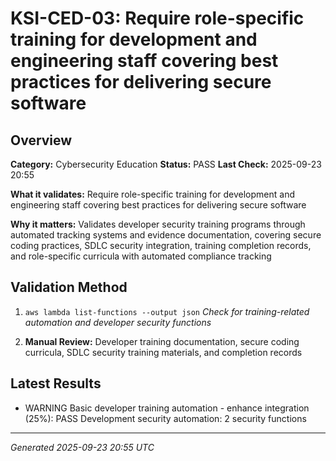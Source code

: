 # KSI-CED-03: Require role-specific training for development and engineering staff covering best practices for delivering secure software

## Overview

**Category:** Cybersecurity Education
**Status:** PASS
**Last Check:** 2025-09-23 20:55

**What it validates:** Require role-specific training for development and engineering staff covering best practices for delivering secure software

**Why it matters:** Validates developer security training programs through automated tracking systems and evidence documentation, covering secure coding practices, SDLC security integration, training completion records, and role-specific curricula with automated compliance tracking

## Validation Method

1. `aws lambda list-functions --output json`
   *Check for training-related automation and developer security functions*

2. **Manual Review:** Developer training documentation, secure coding curricula, SDLC security training materials, and completion records

## Latest Results

- WARNING Basic developer training automation - enhance integration (25%): PASS Development security automation: 2 security functions

---
*Generated 2025-09-23 20:55 UTC*